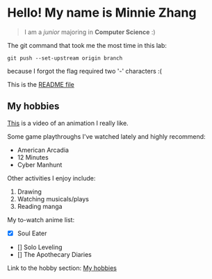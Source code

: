 # Hello! My name is Minnie Zhang
> I am a *junior* majoring in **Computer Science** :)

The git command that took me the most time in this lab:
```
git push --set-upstream origin branch
```
because I forgot the flag required two '-' characters :(

This is the [README file](README.md)

## My hobbies

[This](https://www.youtube.com/watch?v=jKh-DP89FPY&list=PLdhF_0MdyhADpRkQQmy9gWAIfdgfgWrWG&index=2) is a video of an animation I really like.

Some game playthroughs I've watched lately and highly recommend:
- American Arcadia
- 12 Minutes
- Cyber Manhunt

Other activities I enjoy include:
1. Drawing
2. Watching musicals/plays
3. Reading manga

My to-watch anime list:
- [x] Soul Eater
- [] Solo Leveling
- [] The Apothecary Diaries

Link to the hobby section: [My hobbies](#my-hobbies)


